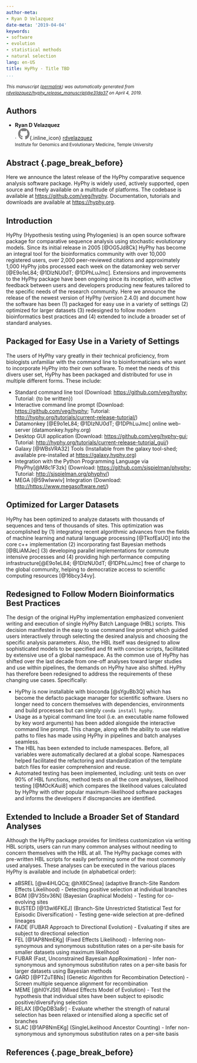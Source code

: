 ```yaml
---
author-meta:
- Ryan D Velazquez
date-meta: '2019-04-04'
keywords:
- software
- evolution
- statistical methods
- natural selection
lang: en-US
title: HyPhy - Title TBD
...
```







<small><em>
This manuscript
([permalink](https://rdvelazquez.github.io/hyphy_release_manuscript/v/e31da371b6521a1fb5a200b4dacae02ef0f7f7de/))
was automatically generated
from [rdvelazquez/hyphy_release_manuscript@e31da37](https://github.com/rdvelazquez/hyphy_release_manuscript/tree/e31da371b6521a1fb5a200b4dacae02ef0f7f7de)
on April 4, 2019.
</em></small>

## Authors



+ **Ryan D Velazquez**<br>
    · ![GitHub icon](images/github.svg){.inline_icon}
    [rdvelazquez](https://github.com/rdvelazquez)<br>
  <small>
     Institute for Genomics and Evolutionary Medicine, Temple University
  </small>



## Abstract {.page_break_before}

Here we announce the latest release of the HyPhy comparative sequence analysis software package. 
HyPhy is widely used, actively supported, open source and freely available on a multitude of platforms. 
The codebase is available at <https://github.com/veg/hyphy>. 
Documentation, tutorials and downloads are available at <https://hyphy.org>.

## Introduction

HyPhy (Hypothesis testing using Phylogenies) is an open source software package for comparative sequence analysis using stochastic evolutionary models. 
Since its initial release in 2005 [@OG5Jd8Ck] HyPhy has become an integral tool for the bioinformatics community with over 10,000 registered users, over 2,000 peer-reviewed citations and approximately 1,000 HyPhy jobs processed each week on the datamonkey web server [@E9o1eL84; @1DlzNU0dT; @1DPhLuJmc]. 
Extensions and improvements to the HyPhy package have been ongoing since its inception, with active feedback between users and developers producing new features tailored to the specific needs of the research community. 
Here we announce the release of the newest version of HyPhy (version 2.4.0) and document how the software has been (1) packaged for easy use in a variety of settings (2) optimized for larger datasets (3) redesigned to follow modern bioinformatics best practices and (4) extended to include a broader set of standard analyses.

## Packaged for Easy Use in a Variety of Settings

The users of HyPhy vary greatly in their technical proficiency, from biologists unfamiliar with the command line to bioinformaticians who want to incorporate HyPhy into their own software. 
To meet the needs of this divers user set, HyPhy has been packaged and distributed for use in multiple different forms. 
These include:
  
+ Standard command line tool (Download: <https://github.com/veg/hyphy>; Tutorial: {to be written})  
+ Interactive command line prompt (Download: <https://github.com/veg/hyphy>; Tutorial: <http://hyphy.org/tutorials/current-release-tutorial/>)  
+ Datamonkey [@E9o1eL84; @1DlzNU0dT; @1DPhLuJmc] online web-server (datamonkey.hyphy.org)  
+ Desktop GUI application (Download: <https://github.com/veg/hyphy-gui>; Tutorial: <http://hyphy.org/tutorials/current-release-tutorial_gui/>)  
+ Galaxy [@WBsVRA32] Tools (Installable from the galaxy tool-shed; available pre-installed at <https://galaxy.hyphy.org>)  
+ Integration with the Python Programming Language via PhyPhy[@M8c1F3zk] (Download: <https://github.com/sjspielman/phyphy>; Tutorial: <http://sjspielman.org/phyphy/>)  
+ MEGA [@59wIwwiv] Integration (Download: <http://https://www.megasoftware.net/>)

## Optimized for Larger Datasets

HyPhy has been optimized to analyze datasets with thousands of sequences and tens of thousands of sites. 
This optimization was accomplished by (1) integrating recent algorithmic advances from the fields of machine learning and natural language processing [@TkofEaUO] into the core c++ implementation (2) incorporating fast Bayesian methods [@BLiAMJec] (3) developing parallel implementations for commute intensive processes and (4) providing high performance computing infrastructure[@E9o1eL84; @1DlzNU0dT; @1DPhLuJmc] free of charge to the global community, helping to democratize access to scientific computing resources [@16bcy34vy].

## Redesigned to Follow Modern Bioinformatics Best Practices

The design of the original HyPhy implementation emphasized convenient writing and execution of single HyPhy Batch Language (HBL) scripts. 
This decision manifested in the easy to use command line prompt which guided users interactively through selecting the desired analysis and choosing the specific analysis parameters. 
Also, the HBL itself was designed to allow sophisticated models to be specified and fit with concise scripts, facilitated by extensive use of a global namespace. 
As the common use of HyPhy has shifted over the last decade from one-off analyses toward larger studies and use within pipelines, the demands on HyPhy have also shifted. 
HyPhy has therefore been redesigned to address the requirements of these changing use cases. 
Specifically:  
  
+ HyPhy is now installable with bioconda [@sYguBb3Q] which has become the defacto package manager for scientific software. Users no longer need to concern themselves with dependencies, environments and build processes but can simply `conda install hyphy`.  
+ Usage as a typical command line tool (i.e. an executable name followed by key word arguments) has been added alongside the interactive command line prompt. This change, along with the ability to use relative paths to files has made using HyPhy in pipelines and batch analyses seamless.  
+ The HBL has been extended to include namespaces. Before, all variables were automatically declared at a global scope. Namespaces helped facilitated the refactoring and standardization of the template batch files for easier comprehension and reuse.  
+ Automated testing has been implemented, including: unit tests on over 90% of HBL functions, method tests on all the core analyses, likelihood testing [@MOcKAui8] which compares the likelihood values calculated by HyPhy with other popular maximum-likelihood software packages and informs the developers if discrepancies are identified.

## Extended to Include a Broader Set of Standard Analyses

Although the HyPhy package provides for limitless customization via writing HBL scripts, users can run many common analyses without needing to concern themselves with the HBL at all. 
The HyPhy package comes with pre-written HBL scripts for easily performing some of the most commonly used analyses. 
These analyses can be executed in the various places HyPhy is available and include (in alphabetical order):  
  
+ aBSREL [@w4iHLQCq; @hX6CSnea] (adaptive Branch-Site Random Effects Likelihood) - Detecting positive selection at individual branches  
+ BGM [@V35tv36N] (Bayesian Graphical Models) - Testing for co-evolving sites  
+ BUSTED [@13wl6FKEJ] (Branch-Site Unrestricted Statistical Test for Episodic Diversification) - Testing gene-wide selection at pre-defined lineages  
+ FADE (FUBAR Approach to Directional Evolution) - Evaluating if sites are subject to directional selection  
+ FEL [@1AP8NmEKg] (Fixed Effects Likelihood) - Inferring non-synoymous and synonymous substitution rates on a per-site basis for smaller datasets using maximum likelihood  
+ FUBAR (Fast, Unconstrained Bayesian AppRoximation) - Infer non-synonymous and synonymous substitution rates on a per-site basis for larger datasets using Bayesian methods  
+ GARD [@PTZuTBNs] (Genetic Algorithm for Recombination Detection) - Screen multiple sequence alignment for recombination  
+ MEME [@hI0YJStl] (Mixed Effects Model of Evolution) - Test the hypothesis that individual sites have been subject to episodic positive/diversifying selection  
+ RELAX [@OpDB3a8r] - Evaluate whether the strength of natural selection has been relaxed or intensified along a specific set of branches  
+ SLAC [@1AP8NmEKg] (SingleLikelihood Ancestor Counting) - Infer non-synonymous and synonymous substitution rates on a per-site basis 

## References {.page_break_before}

<!-- Explicitly insert bibliography here -->
<div id="refs"></div>
